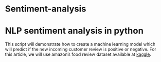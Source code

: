 # Sentiment-analysis
# NLP sentiment analysis in python

This script will demonstrate how to create a machine learning model which will predict if the new incoming customer review is positive or negative. For this article, we will use amazon’s food review dataset available at [kaggle](https://www.kaggle.com/snap/amazon-fine-food-reviews).
